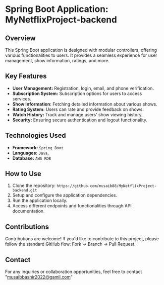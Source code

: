 # Spring Boot Application: MyNetflixProject-backend


## Overview

This Spring Boot application is designed with modular controllers, offering various functionalities to users. It provides a seamless experience for user management, show information, ratings, and more.

## Key Features

- **User Management:** Registration, login, email, and phone verification.
- **Subscription System:** Subscription options for users to access services.
- **Show Information:** Fetching detailed information about various shows.
- **Rating System:** Users can rate and provide feedback on shows.
- **Watch History:** Track and manage users' show viewing history.
- **Security:** Ensuring secure authentication and logout functionality.

## Technologies Used

- **Framework:** `Spring Boot`
- **Languages:** `Java`, 
- **Database:** `AWS RDB`

## How to Use

1. Clone the repository: `https://github.com/musaib88/MyNetflixProject-backend.git`
2. Setup and configure the application dependencies.
3. Run the application locally.
4. Access different endpoints and functionalities through API documentation.

## Contributions

Contributions are welcome! If you'd like to contribute to this project, please follow the standard GitHub flow: Fork -> Branch -> Pull Request.


## Contact

For any inquiries or collaboration opportunities, feel free to contact "musaibbashir2022@gamil.com"
